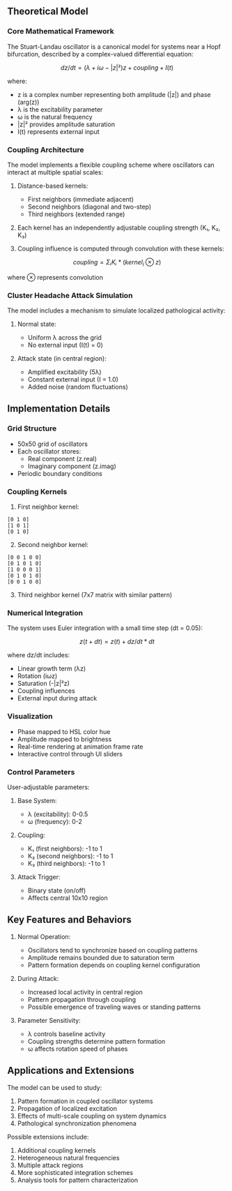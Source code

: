 ## Theoretical Model

### Core Mathematical Framework

The Stuart-Landau oscillator is a canonical model for systems near a Hopf bifurcation, described by a complex-valued differential equation:

$$ dz/dt = (λ + iω - |z|²)z + coupling + I(t) $$

where:
- z is a complex number representing both amplitude (|z|) and phase (arg(z))
- λ is the excitability parameter
- ω is the natural frequency
- |z|² provides amplitude saturation
- I(t) represents external input

### Coupling Architecture

The model implements a flexible coupling scheme where oscillators can interact at multiple spatial scales:

1. Distance-based kernels:
   - First neighbors (immediate adjacent)
   - Second neighbors (diagonal and two-step)
   - Third neighbors (extended range)

2. Each kernel has an independently adjustable coupling strength (K₁, K₂, K₃)

3. Coupling influence is computed through convolution with these kernels:
 
$$  coupling = Σᵢ Kᵢ * (kernel_i ⊗ z) $$

   where ⊗ represents convolution

### Cluster Headache Attack Simulation

The model includes a mechanism to simulate localized pathological activity:

1. Normal state:
   - Uniform λ across the grid
   - No external input (I(t) = 0)

2. Attack state (in central region):
   - Amplified excitability (5λ)
   - Constant external input (I = 1.0)
   - Added noise (random fluctuations)

## Implementation Details

### Grid Structure

- 50x50 grid of oscillators
- Each oscillator stores:
  - Real component (z.real)
  - Imaginary component (z.imag)
- Periodic boundary conditions

### Coupling Kernels

1. First neighbor kernel:
```
[0 1 0]
[1 0 1]
[0 1 0]
```

2. Second neighbor kernel:
```
[0 0 1 0 0]
[0 1 0 1 0]
[1 0 0 0 1]
[0 1 0 1 0]
[0 0 1 0 0]
```

3. Third neighbor kernel (7x7 matrix with similar pattern)

### Numerical Integration

The system uses Euler integration with a small time step (dt = 0.05):

$$ z(t + dt) = z(t) + dz/dt * dt $$

where dz/dt includes:
- Linear growth term (λz)
- Rotation (iωz)
- Saturation (-|z|²z)
- Coupling influences
- External input during attack

### Visualization

- Phase mapped to HSL color hue
- Amplitude mapped to brightness
- Real-time rendering at animation frame rate
- Interactive control through UI sliders

### Control Parameters

User-adjustable parameters:
1. Base System:
   - λ (excitability): 0-0.5
   - ω (frequency): 0-2

2. Coupling:
   - K₁ (first neighbors): -1 to 1
   - K₂ (second neighbors): -1 to 1
   - K₃ (third neighbors): -1 to 1

3. Attack Trigger:
   - Binary state (on/off)
   - Affects central 10x10 region

## Key Features and Behaviors

1. Normal Operation:
   - Oscillators tend to synchronize based on coupling patterns
   - Amplitude remains bounded due to saturation term
   - Pattern formation depends on coupling kernel configuration

2. During Attack:
   - Increased local activity in central region
   - Pattern propagation through coupling
   - Possible emergence of traveling waves or standing patterns

3. Parameter Sensitivity:
   - λ controls baseline activity
   - Coupling strengths determine pattern formation
   - ω affects rotation speed of phases

## Applications and Extensions

The model can be used to study:
1. Pattern formation in coupled oscillator systems
2. Propagation of localized excitation
3. Effects of multi-scale coupling on system dynamics
4. Pathological synchronization phenomena

Possible extensions include:
1. Additional coupling kernels
2. Heterogeneous natural frequencies
3. Multiple attack regions
4. More sophisticated integration schemes
5. Analysis tools for pattern characterization